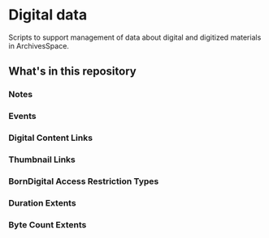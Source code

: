 # Digital data

Scripts to support management of data about digital and digitized materials in ArchivesSpace.


## What's in this repository

### Notes

### Events

### Digital Content Links

### Thumbnail Links

### BornDigital Access Restriction Types

### Duration Extents

### Byte Count Extents